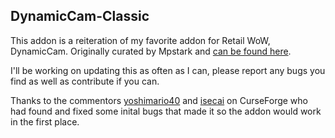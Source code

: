 ## DynamicCam-Classic

This addon is a reiteration of my favorite addon for Retail WoW, DynamicCam. Originally curated by Mpstark and [can be found here](https://github.com/Mpstark/DynamicCam).

I'll be working on updating this as often as I can, please report any bugs you find as well as contribute if you can.

Thanks to the commentors [yoshimario40](https://www.curseforge.com/members/yoshimario40/) and [isecai](https://www.curseforge.com/members/isecai/) on CurseForge who had found and fixed some inital bugs that made it so the addon would work in the first place.
